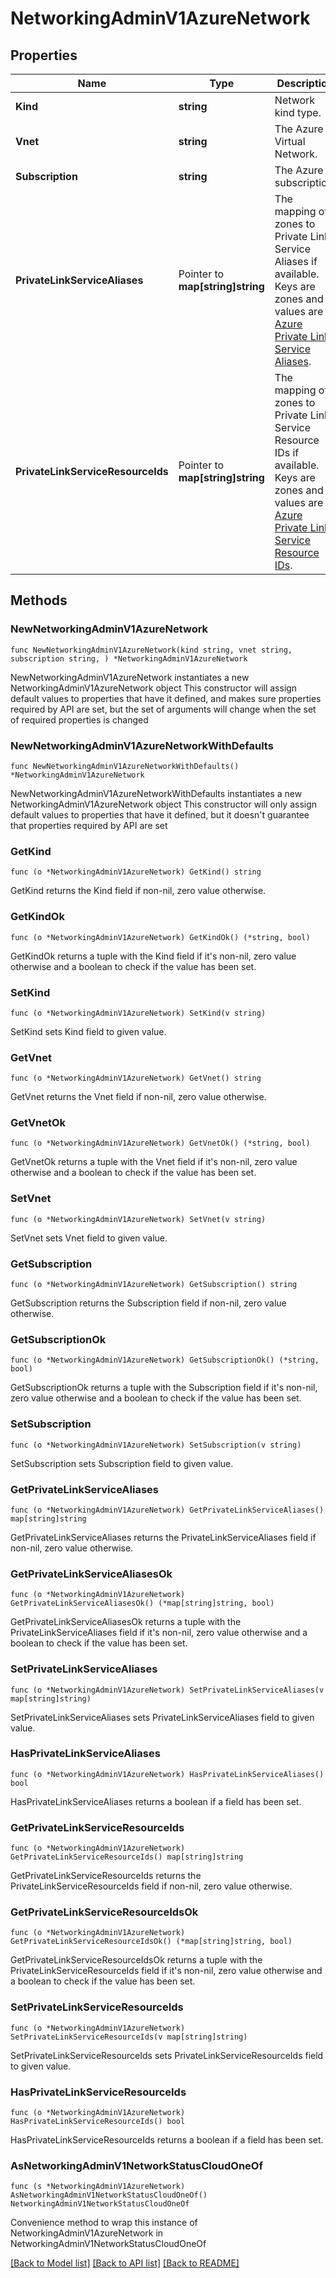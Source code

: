 # NetworkingAdminV1AzureNetwork

## Properties

Name | Type | Description | Notes
------------ | ------------- | ------------- | -------------
**Kind** | **string** | Network kind type. | 
**Vnet** | **string** | The Azure Virtual Network. | [readonly] 
**Subscription** | **string** | The Azure subscription. | [readonly] 
**PrivateLinkServiceAliases** | Pointer to **map[string]string** | The mapping of zones to Private Link Service Aliases if available. Keys are zones and values are [Azure Private Link Service Aliases](https://docs.microsoft.com/en-us/azure/private-link/private-link-service-overview#share-your-service).  | [optional] [readonly] 
**PrivateLinkServiceResourceIds** | Pointer to **map[string]string** | The mapping of zones to Private Link Service Resource IDs if available. Keys are zones and values are [Azure Private Link Service Resource IDs](https://docs.microsoft.com/en-us/azure/private-link/private-link-service-overview#share-your-service).  | [optional] [readonly] 

## Methods

### NewNetworkingAdminV1AzureNetwork

`func NewNetworkingAdminV1AzureNetwork(kind string, vnet string, subscription string, ) *NetworkingAdminV1AzureNetwork`

NewNetworkingAdminV1AzureNetwork instantiates a new NetworkingAdminV1AzureNetwork object
This constructor will assign default values to properties that have it defined,
and makes sure properties required by API are set, but the set of arguments
will change when the set of required properties is changed

### NewNetworkingAdminV1AzureNetworkWithDefaults

`func NewNetworkingAdminV1AzureNetworkWithDefaults() *NetworkingAdminV1AzureNetwork`

NewNetworkingAdminV1AzureNetworkWithDefaults instantiates a new NetworkingAdminV1AzureNetwork object
This constructor will only assign default values to properties that have it defined,
but it doesn't guarantee that properties required by API are set

### GetKind

`func (o *NetworkingAdminV1AzureNetwork) GetKind() string`

GetKind returns the Kind field if non-nil, zero value otherwise.

### GetKindOk

`func (o *NetworkingAdminV1AzureNetwork) GetKindOk() (*string, bool)`

GetKindOk returns a tuple with the Kind field if it's non-nil, zero value otherwise
and a boolean to check if the value has been set.

### SetKind

`func (o *NetworkingAdminV1AzureNetwork) SetKind(v string)`

SetKind sets Kind field to given value.


### GetVnet

`func (o *NetworkingAdminV1AzureNetwork) GetVnet() string`

GetVnet returns the Vnet field if non-nil, zero value otherwise.

### GetVnetOk

`func (o *NetworkingAdminV1AzureNetwork) GetVnetOk() (*string, bool)`

GetVnetOk returns a tuple with the Vnet field if it's non-nil, zero value otherwise
and a boolean to check if the value has been set.

### SetVnet

`func (o *NetworkingAdminV1AzureNetwork) SetVnet(v string)`

SetVnet sets Vnet field to given value.


### GetSubscription

`func (o *NetworkingAdminV1AzureNetwork) GetSubscription() string`

GetSubscription returns the Subscription field if non-nil, zero value otherwise.

### GetSubscriptionOk

`func (o *NetworkingAdminV1AzureNetwork) GetSubscriptionOk() (*string, bool)`

GetSubscriptionOk returns a tuple with the Subscription field if it's non-nil, zero value otherwise
and a boolean to check if the value has been set.

### SetSubscription

`func (o *NetworkingAdminV1AzureNetwork) SetSubscription(v string)`

SetSubscription sets Subscription field to given value.


### GetPrivateLinkServiceAliases

`func (o *NetworkingAdminV1AzureNetwork) GetPrivateLinkServiceAliases() map[string]string`

GetPrivateLinkServiceAliases returns the PrivateLinkServiceAliases field if non-nil, zero value otherwise.

### GetPrivateLinkServiceAliasesOk

`func (o *NetworkingAdminV1AzureNetwork) GetPrivateLinkServiceAliasesOk() (*map[string]string, bool)`

GetPrivateLinkServiceAliasesOk returns a tuple with the PrivateLinkServiceAliases field if it's non-nil, zero value otherwise
and a boolean to check if the value has been set.

### SetPrivateLinkServiceAliases

`func (o *NetworkingAdminV1AzureNetwork) SetPrivateLinkServiceAliases(v map[string]string)`

SetPrivateLinkServiceAliases sets PrivateLinkServiceAliases field to given value.

### HasPrivateLinkServiceAliases

`func (o *NetworkingAdminV1AzureNetwork) HasPrivateLinkServiceAliases() bool`

HasPrivateLinkServiceAliases returns a boolean if a field has been set.

### GetPrivateLinkServiceResourceIds

`func (o *NetworkingAdminV1AzureNetwork) GetPrivateLinkServiceResourceIds() map[string]string`

GetPrivateLinkServiceResourceIds returns the PrivateLinkServiceResourceIds field if non-nil, zero value otherwise.

### GetPrivateLinkServiceResourceIdsOk

`func (o *NetworkingAdminV1AzureNetwork) GetPrivateLinkServiceResourceIdsOk() (*map[string]string, bool)`

GetPrivateLinkServiceResourceIdsOk returns a tuple with the PrivateLinkServiceResourceIds field if it's non-nil, zero value otherwise
and a boolean to check if the value has been set.

### SetPrivateLinkServiceResourceIds

`func (o *NetworkingAdminV1AzureNetwork) SetPrivateLinkServiceResourceIds(v map[string]string)`

SetPrivateLinkServiceResourceIds sets PrivateLinkServiceResourceIds field to given value.

### HasPrivateLinkServiceResourceIds

`func (o *NetworkingAdminV1AzureNetwork) HasPrivateLinkServiceResourceIds() bool`

HasPrivateLinkServiceResourceIds returns a boolean if a field has been set.


### AsNetworkingAdminV1NetworkStatusCloudOneOf

`func (s *NetworkingAdminV1AzureNetwork) AsNetworkingAdminV1NetworkStatusCloudOneOf() NetworkingAdminV1NetworkStatusCloudOneOf`

Convenience method to wrap this instance of NetworkingAdminV1AzureNetwork in NetworkingAdminV1NetworkStatusCloudOneOf

[[Back to Model list]](../README.md#documentation-for-models) [[Back to API list]](../README.md#documentation-for-api-endpoints) [[Back to README]](../README.md)



